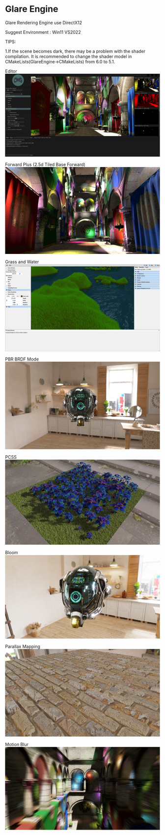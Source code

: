# Glare Engine
Glare Rendering Engine  use DirectX12

Suggest Environment : Win11 VS2022

TIPS: 

1.If the scene becomes dark, there may be a problem with the shader compilation. It is recommended to change the shader model in CMakeLists(GlareEngine->CMakeLists) from 6.0 to 5.1.

Editor
![demo](ScreenShot/Editor.jpg)

Forward Plus (2.5d Tiled Base Forward)
![demo](ScreenShot/ForwardPlus.jpg)

Grass and Water
![demo](ScreenShot/screenshot1.jpg)

PBR BRDF Mode
![demo](ScreenShot/DamagedHelmet.jpg)

PCSS
![demo](ScreenShot/screenshot8.jpg)

Bloom
![demo](ScreenShot/Bloom.jpg)

Parallax Mapping
![demo](ScreenShot/ParallaxMapping.jpg)

Motion Blur
![demo](ScreenShot/MotionBlur.jpg)
